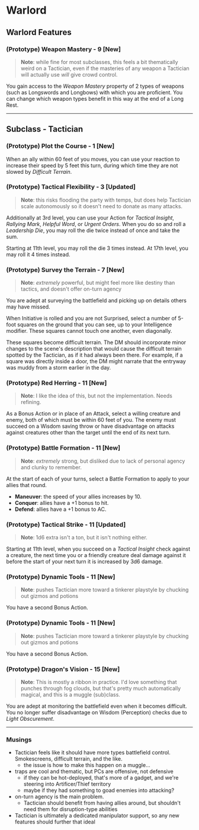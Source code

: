# Warlord

## Warlord Features

### (Prototype) Weapon Mastery - 9 [New]

> **Note**: while fine for most subclasses, this feels a bit thematically weird on a Tactician, even if the masteries of any weapon a Tactician will actually use _will_ give crowd control.

You gain access to the _Weapon Mastery_ property of 2 types of weapons (such as Longswords and Longbows) with which you are proficient. You can change which weapon types benefit in this way at the end of a Long Rest.

-----

## Subclass - Tactician

### (Prototype) Plot the Course - 1 [New]

When an ally within 60 feet of you moves, you can use your reaction to increase their speed by 5 feet this turn, during which time they are not slowed by _Difficult Terrain_.

### (Prototype) Tactical Flexibility - 3 [Updated]

> **Note**: this risks flooding the party with temps, but does help Tactician scale autonomously so it doesn't need to donate as many attacks.

Additionally at 3rd level, you can use your Action for _Tactical Insight_, _Rallying Mark_, _Helpful Word_, or _Urgent Orders_. When you do so and roll a _Leadership Die_, you may roll the die twice instead of once and take the sum.

Starting at 11th level, you may roll the die 3 times instead. At 17th level, you may roll it 4 times instead.

### (Prototype) Survey the Terrain - 7 [New]

> **Note**: _extremely_ powerful, but might feel more like destiny than tactics, and doesn't offer on-turn agency

You are adept at surveying the battlefield and picking up on details others may have missed.

When Initiative is rolled and you are not Surprised, select a number of 5-foot squares on the ground that you can see, up to your Intelligence modifier. These squares cannot touch one another, even diagonally.

These squares become difficult terrain. The DM should incorporate minor changes to the scene's description that would cause the difficult terrain spotted by the Tactician, as if it had always been there. For example, if a square was directly inside a door, the DM might narrate that the entryway was muddy from a storm earlier in the day.

### (Prototype) Red Herring - 11 [New]

> **Note**: I like the idea of this, but not the implementation. Needs refining.

As a Bonus Action or in place of an Attack, select a willing creature and enemy, both of which must be within 60 feet of you. The enemy must succeed on a Wisdom saving throw or have disadvantage on attacks against creatures other than the target until the end of its next turn.

### (Prototype) Battle Formation - 11 [New]

> **Note**: _extremely_ strong, but disliked due to lack of personal agency and clunky to remember.

At the start of each of your turns, select a Battle Formation to apply to your allies that round.

- **Maneuver**: the speed of your allies increases by 10.
- **Conquer**: allies have a +1 bonus to hit.
- **Defend**: allies have a +1 bonus to AC.

### (Prototype) Tactical Strike - 11 [Updated]

> **Note**: 1d6 extra isn't a ton, but it isn't nothing either.

Starting at 11th level, when you succeed on a _Tactical Insight_ check against a creature, the next time you or a friendly creature deal damage against it before the start of your next turn it is increased by 3d6 damage.

### (Prototype) Dynamic Tools - 11 [New]

> **Note**: pushes Tactician more toward a tinkerer playstyle by chucking out gizmos and potions

You have a second Bonus Action.

### (Prototype) Dynamic Tools - 11 [New]

> **Note**: pushes Tactician more toward a tinkerer playstyle by chucking out gizmos and potions

You have a second Bonus Action.

### (Prototype) Dragon's Vision - 15 [New]

> **Note**: This is mostly a ribbon in practice. I'd love something that punches through fog clouds, but that's pretty much automatically magical, and this is a muggle (sub)class.

You are adept at monitoring the battlefield even when it becomes difficult. You no longer suffer disadvantage on Wisdom (Perception) checks due to _Light Obscurement_.

-----

### Musings

- Tactician feels like it should have more types battlefield control. Smokescreens, difficult terrain, and the like.
    - the issue is how to make this happen on a muggle...
- traps are cool and thematic, but PCs are offensive, not defensive
    - if they can be hot-deployed, that's more of a gadget, and we're steering into Artificer/Thief territory
    - maybe if they had something to goad enemies into attacking?
- on-turn agency is the main problem.
    - Tactician should benefit from having allies around, but shouldn't need them for disruption-type abilities
- Tactician is ultimately a dedicated manipulator support, so any new features should further that ideal